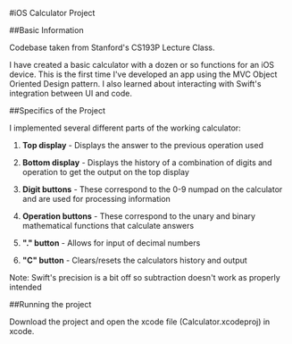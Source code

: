 #iOS Calculator Project

##Basic Information

Codebase taken from Stanford's CS193P Lecture Class.

I have created a basic calculator with a dozen or so functions for an iOS device. 
This is the first time I've developed an app using the MVC Object Oriented Design pattern.
I also learned about interacting with Swift's integration between UI and code.

##Specifics of the Project

I implemented several different parts of the working calculator:

1. **Top display** - Displays the answer to the previous operation used

2. **Bottom display** - Displays the history of a combination of digits and operation to get the output on the top display

3. **Digit buttons** - These correspond to the 0-9 numpad on the calculator and are used for processing information

4. **Operation buttons** - These correspond to the unary and binary mathematical functions that calculate answers 

5. **"." button** - Allows for input of decimal numbers

6. **"C" button** - Clears/resets the calculators history and output

Note: Swift's precision is a bit off so subtraction doesn't work as properly intended

##Running the project

Download the project and open the xcode file (Calculator.xcodeproj) in xcode.
